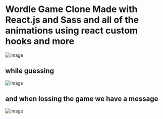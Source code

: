 # Wordle Game Clone Made with React.js and Sass and all of the animations using react custom hooks and more

![image](https://user-images.githubusercontent.com/100947769/200590937-50d449c1-9eda-4379-a2de-5985c453473b.png)

## while guessing
![image](https://user-images.githubusercontent.com/100947769/200591464-bf8811e9-5f6b-400c-9c26-386ca0893554.png)

## and when lossing the game we have a message

![image](https://user-images.githubusercontent.com/100947769/200592051-0ea05a50-2e3e-4821-9167-7d9e873e998a.png)
